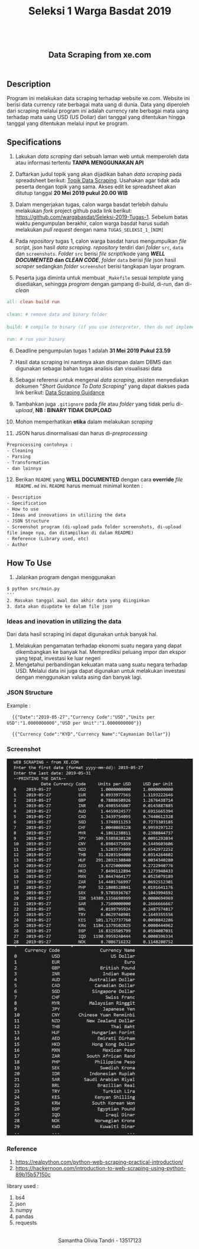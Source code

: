 <h1 align="center">
  <br>
  Seleksi 1 Warga Basdat 2019
  <br>
  <br>
</h1>

<h2 align="center">
  <br>
  Data Scraping from xe.com
  <br>
  <br>
</h2>

## Description
Program ini melakukan data scraping terhadap website xe.com. Website ini berisi data currency rate berbagai mata uang di dunia.
Data yang diperoleh dari scraping melalui program ini adalah currency rate berbagai mata uang terhadap mata uang USD (US Dollar) dari tanggal yang ditentukan hingga tanggal yang ditentukan melalui input ke program.


## Specifications

1. Lakukan _data scraping_ dari sebuah laman web untuk memperoleh data atau informasi tertentu __TANPA MENGGUNAKAN API__

2. Daftarkan judul topik yang akan dijadikan bahan _data scraping_ pada spreadsheet berikut: [Topik Data Scraping](https://docs.google.com/spreadsheets/d/1BokKV8Qky7Hmry0dSRsmlT3LKs6jFWEy-BPt32Oc9-o/edit?usp=sharing). Usahakan agar tidak ada peserta dengan topik yang sama. Akses edit ke spreadsheet akan ditutup tanggal __20 Mei 2019 pukul 20.00 WIB__

3. Dalam mengerjakan tugas, calon warga basdat terlebih dahulu melakukan _fork_ project github pada link berikut: https://github.com/wargabasdat/Seleksi-2019-Tugas-1. Sebelum batas waktu pengumpulan berakhir, calon warga basdat harus sudah melakukan _pull request_ dengan nama ```TUGAS_SELEKSI_1_[NIM]```

4. Pada _repository_ tugas 1, calon warga basdat harus mengumpulkan _file script_, json hasil _data scraping_. _repository_ terdiri dari _folder_ `src`, `data` dan `screenshots`. _Folder_ `src` berisi _file script_/kode yang __*WELL DOCUMENTED* dan *CLEAN CODE*__, _folder_ `data` berisi _file_ json hasil _scraper_ sedangkan  _folder_ `screenshot` berisi tangkapan layar program.

5. Peserta juga diminta untuk membuat `_Makefile` sesuai _template_ yang disediakan, sehingga _program_ dengan gampang di-_build_, di-_run_, dan di-_clean_

```Makefile
all: clean build run

clean: # remove data and binary folder

build: # compile to binary (if you use interpreter, then do not implement it)

run: # run your binary

```

6. Deadline pengumpulan tugas 1 adalah __31 Mei 2019 Pukul 23.59__

7. Hasil data scraping ini nantinya akan disimpan dalam DBMS  dan digunakan sebagai bahan tugas analisis dan visualisasi data

8. Sebagai referensi untuk mengenal _data scraping_, asisten menyediakan dokumen "_Short Guidance To Data Scraping_" yang dapat diakses pada link berikut: [Data Scraping Guidance](http://bit.ly/DataScrapingGuidance)

9. Tambahkan juga `.gitignore` pada _file_ atau _folder_ yang tidak perlu di-_upload_, __NB : BINARY TIDAK DIUPLOAD__

10. Mohon memperhatikan __etika__ dalam melakukan _scraping_

11. JSON harus dinormalisasi dan harus di-_preprocessing_
```
Preprocessing contohnya :
- Cleaning
- Parsing
- Transformation
- dan lainnya
```

12. Berikan `README` yang __WELL DOCUMENTED__ dengan cara __override__ _file_ `README.md` ini. `README` harus memuat minimal konten :
```
- Description
- Specification
- How to use
- Ideas and innovations in utilizing the data
- JSON Structure
- Screenshot program (di-upload pada folder screenshots, di-upload file image nya, dan ditampilkan di dalam README)
- Reference (Library used, etc)
- Author
```

## How To Use
1. Jalankan program dengan menggunakan
```
$ python src/main.py
'''
2. Masukan tanggal awal dan akhir data yang diinginkan
3. data akan diupdate ke dalam file json
```

### Ideas and inovation in utilizing the data
Dari data hasil scraping ini dapat digunakan untuk banyak hal.
1. Melakukan pengamatan terhadap ekonomi suatu negara yang dapat dikembangkan ke banyak hal.
  Memprediksi peluang impor dan ekspor yang tepat, investasi ke luar negeri
2. Mengetahui perbandingan kekuatan mata uang suatu negara terhadap USD.
  Melalui data ini juga dapat digunakan untuk melakukan investasi dengan menggunakan valuta asing
dan banyak lagi.


### JSON Structure
Example :
```
  {{"Date":"2019-05-27","Currency Code":"USD","Units per USD":"1.0000000000","USD per Unit":"1.0000000000"}}
```
```
  {{"Currency Code":"KYD","Currency Name":"Caymanian Dollar"}}
```


### Screenshot
![Screenshot](screenshots/screenshot_1.PNG)
![Screenshot](screenshots/screenshot_2.PNG)


### Reference
1. https://realpython.com/python-web-scraping-practical-introduction/
2. https://hackernoon.com/introduction-to-web-scraping-using-python-89b15b57150c

library used :
1. bs4
2. json
3. numpy
4. pandas
5. requests

<p align="center">
  <br>
  Samantha Olivia Tandri - 13517123
  <br>
  <br>
</p>
